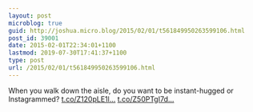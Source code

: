 ```yaml
---
layout: post
microblog: true
guid: http://joshua.micro.blog/2015/02/01/t561849950263599106.html
post_id: 39001
date: 2015-02-01T22:34:01+1100
lastmod: 2019-07-30T17:41:37+1100
type: post
url: /2015/02/01/t561849950263599106.html
---
```

When you walk down the aisle, do you want to be instant-hugged or Instagrammed? [t.co/Z120pLE1l...](http://t.co/Z120pLE1l6) [t.co/Z50PTgI7d...](http://t.co/Z50PTgI7d5)

